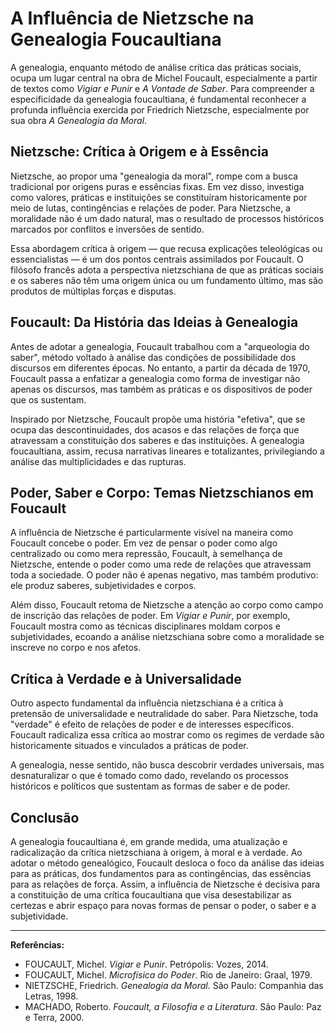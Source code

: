 
# A Influência de Nietzsche na Genealogia Foucaultiana

A genealogia, enquanto método de análise crítica das práticas sociais, ocupa um lugar central na obra de Michel Foucault, especialmente a partir de textos como *Vigiar e Punir* e *A Vontade de Saber*. Para compreender a especificidade da genealogia foucaultiana, é fundamental reconhecer a profunda influência exercida por Friedrich Nietzsche, especialmente por sua obra *A Genealogia da Moral*.

## Nietzsche: Crítica à Origem e à Essência

Nietzsche, ao propor uma "genealogia da moral", rompe com a busca tradicional por origens puras e essências fixas. Em vez disso, investiga como valores, práticas e instituições se constituíram historicamente por meio de lutas, contingências e relações de poder. Para Nietzsche, a moralidade não é um dado natural, mas o resultado de processos históricos marcados por conflitos e inversões de sentido.

Essa abordagem crítica à origem — que recusa explicações teleológicas ou essencialistas — é um dos pontos centrais assimilados por Foucault. O filósofo francês adota a perspectiva nietzschiana de que as práticas sociais e os saberes não têm uma origem única ou um fundamento último, mas são produtos de múltiplas forças e disputas.

## Foucault: Da História das Ideias à Genealogia

Antes de adotar a genealogia, Foucault trabalhou com a "arqueologia do saber", método voltado à análise das condições de possibilidade dos discursos em diferentes épocas. No entanto, a partir da década de 1970, Foucault passa a enfatizar a genealogia como forma de investigar não apenas os discursos, mas também as práticas e os dispositivos de poder que os sustentam.

Inspirado por Nietzsche, Foucault propõe uma história "efetiva", que se ocupa das descontinuidades, dos acasos e das relações de força que atravessam a constituição dos saberes e das instituições. A genealogia foucaultiana, assim, recusa narrativas lineares e totalizantes, privilegiando a análise das multiplicidades e das rupturas.

## Poder, Saber e Corpo: Temas Nietzschianos em Foucault

A influência de Nietzsche é particularmente visível na maneira como Foucault concebe o poder. Em vez de pensar o poder como algo centralizado ou como mera repressão, Foucault, à semelhança de Nietzsche, entende o poder como uma rede de relações que atravessam toda a sociedade. O poder não é apenas negativo, mas também produtivo: ele produz saberes, subjetividades e corpos.

Além disso, Foucault retoma de Nietzsche a atenção ao corpo como campo de inscrição das relações de poder. Em *Vigiar e Punir*, por exemplo, Foucault mostra como as técnicas disciplinares moldam corpos e subjetividades, ecoando a análise nietzschiana sobre como a moralidade se inscreve no corpo e nos afetos.

## Crítica à Verdade e à Universalidade

Outro aspecto fundamental da influência nietzschiana é a crítica à pretensão de universalidade e neutralidade do saber. Para Nietzsche, toda "verdade" é efeito de relações de poder e de interesses específicos. Foucault radicaliza essa crítica ao mostrar como os regimes de verdade são historicamente situados e vinculados a práticas de poder.

A genealogia, nesse sentido, não busca descobrir verdades universais, mas desnaturalizar o que é tomado como dado, revelando os processos históricos e políticos que sustentam as formas de saber e de poder.

## Conclusão

A genealogia foucaultiana é, em grande medida, uma atualização e radicalização da crítica nietzschiana à origem, à moral e à verdade. Ao adotar o método genealógico, Foucault desloca o foco da análise das ideias para as práticas, dos fundamentos para as contingências, das essências para as relações de força. Assim, a influência de Nietzsche é decisiva para a constituição de uma crítica foucaultiana que visa desestabilizar as certezas e abrir espaço para novas formas de pensar o poder, o saber e a subjetividade.

___

**Referências:**

- FOUCAULT, Michel. *Vigiar e Punir*. Petrópolis: Vozes, 2014.
- FOUCAULT, Michel. *Microfísica do Poder*. Rio de Janeiro: Graal, 1979.
- NIETZSCHE, Friedrich. *Genealogia da Moral*. São Paulo: Companhia das Letras, 1998.
- MACHADO, Roberto. *Foucault, a Filosofia e a Literatura*. São Paulo: Paz e Terra, 2000.
```
